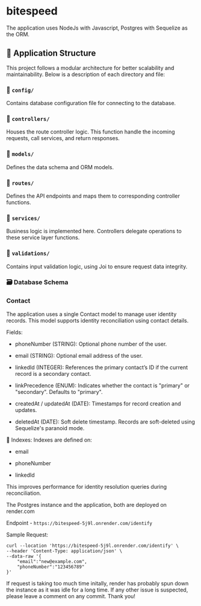 # bitespeed

The application uses NodeJs with Javascript, Postgres with Sequelize as the ORM.

## 📁 Application Structure

This project follows a modular architecture for better scalability and maintainability. Below is a description of each directory and file:

### 📂 `config/`

Contains database configuration file for connecting to the database.

### 📂 `controllers/`

Houses the route controller logic. This function handle the incoming requests, call services, and return responses.

### 📂 `models/`

Defines the data schema and ORM models.

### 📂 `routes/`

Defines the API endpoints and maps them to corresponding controller functions.

### 📂 `services/`

Business logic is implemented here. Controllers delegate operations to these service layer functions.

### 📂 `validations/`

Contains input validation logic, using Joi to ensure request data integrity.

### 🗃️ Database Schema

### Contact

The application uses a single Contact model to manage user identity records. This model supports identity reconciliation using contact details.

Fields:

- phoneNumber (STRING): Optional phone number of the user.

- email (STRING): Optional email address of the user.

- linkedId (INTEGER): References the primary contact’s ID if the current record is a secondary contact.

- linkPrecedence (ENUM): Indicates whether the contact is "primary" or "secondary". Defaults to "primary".

- createdAt / updatedAt (DATE): Timestamps for record creation and updates.

- deletedAt (DATE): Soft delete timestamp. Records are soft-deleted using Sequelize's paranoid mode.

🧭 Indexes:
Indexes are defined on:

- email

- phoneNumber

- linkedId

This improves performance for identity resolution queries during reconciliation.

The Postgres instance and the application, both are deployed on render.com

Endpoint -
`https://bitespeed-5j9l.onrender.com/identify`

Sample Request:

```
curl --location 'https://bitespeed-5j9l.onrender.com/identify' \
--header 'Content-Type: application/json' \
--data-raw '{
    "email":"new@example.com",
    "phoneNumber":"123456789"
}'
```

If request is taking too much time initally, render has probably spun down the instance as it was idle for a long time. If any other issue is suspected, please leave a comment on any commit.
Thank you!
